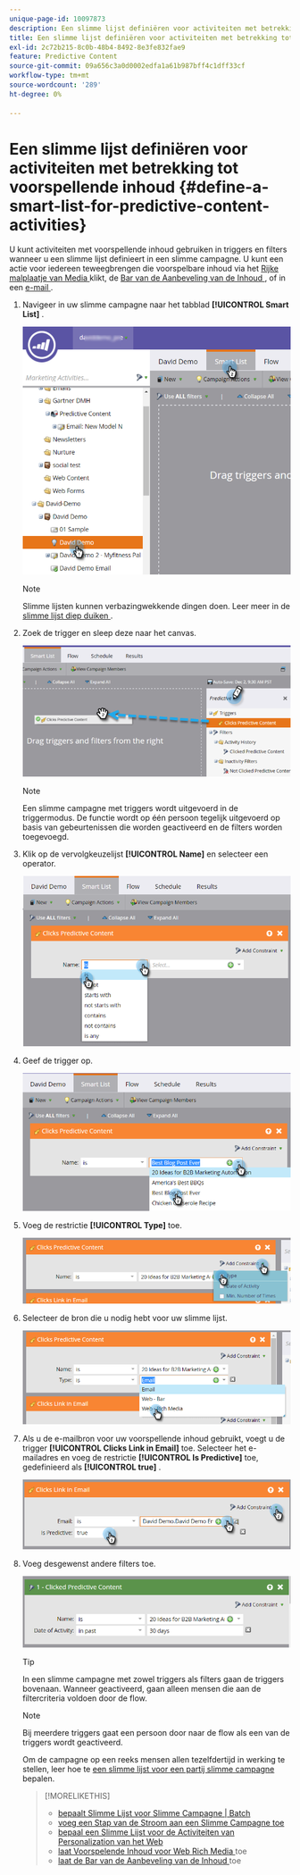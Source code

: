 ```yaml
---
unique-page-id: 10097873
description: Een slimme lijst definiëren voor activiteiten met betrekking tot preventieve inhoud - Marketo Docs - Productdocumentatie
title: Een slimme lijst definiëren voor activiteiten met betrekking tot voorspellende inhoud
exl-id: 2c72b215-8c0b-48b4-8492-8e3fe832fae9
feature: Predictive Content
source-git-commit: 09a656c3a0d0002edfa1a61b987bff4c1dff33cf
workflow-type: tm+mt
source-wordcount: '289'
ht-degree: 0%

---
```


# Een slimme lijst definiëren voor activiteiten met betrekking tot voorspellende inhoud {#define-a-smart-list-for-predictive-content-activities}

U kunt activiteiten met voorspellende inhoud gebruiken in triggers en filters wanneer u een slimme lijst definieert in een slimme campagne. U kunt een actie voor iedereen teweegbrengen die voorspelbare inhoud via het [ Rijke malplaatje van Media ](/help/marketo/product-docs/predictive-content/enabling-predictive-content/enable-predictive-content-for-web-rich-media.md) klikt, de [ Bar van de Aanbeveling van de Inhoud ](/help/marketo/product-docs/predictive-content/enabling-predictive-content/enable-the-content-recommendation-bar.md), of in een [ e-mail ](/help/marketo/product-docs/predictive-content/enabling-predictive-content/enable-predictive-content-in-emails.md).

1. Navigeer in uw slimme campagne naar het tabblad **[!UICONTROL Smart List]** .

   ![](assets/smart-list-1.png)

   >[!NOTE]
   >
   >Slimme lijsten kunnen verbazingwekkende dingen doen. Leer meer in de [ slimme lijst diep duiken ](/help/marketo/product-docs/core-marketo-concepts/smart-campaigns/understanding-smart-campaigns.md).

1. Zoek de trigger en sleep deze naar het canvas.

   ![](assets/smart-list-drag-trigger-hands.png)

   >[!NOTE]
   >
   >Een slimme campagne met triggers wordt uitgevoerd in de triggermodus. De functie wordt op één persoon tegelijk uitgevoerd op basis van gebeurtenissen die worden geactiveerd en de filters worden toegevoegd.

1. Klik op de vervolgkeuzelijst **[!UICONTROL Name]** en selecteer een operator.

   ![](assets/smart-list-dropdown-hands.png)

1. Geef de trigger op.

   ![](assets/smart-lislt-select-content-hands.png)

1. Voeg de restrictie **[!UICONTROL Type]** toe.

   ![](assets/clicks-predictive-content-add-constraint-hands.png)

1. Selecteer de bron die u nodig hebt voor uw slimme lijst.

   ![](assets/pc-add-constraint.png)

1. Als u de e-mailbron voor uw voorspellende inhoud gebruikt, voegt u de trigger **[!UICONTROL Clicks Link in Email]** toe. Selecteer het e-mailadres en voeg de restrictie **[!UICONTROL Is Predictive]** toe, gedefinieerd als **[!UICONTROL true]** .

   ![](assets/clicks-link-in-email-trigger-hands.png)

1. Voeg desgewenst andere filters toe.

   ![](assets/clicked-predictive-content-filter.png)

   >[!TIP]
   >
   >In een slimme campagne met zowel triggers als filters gaan de triggers bovenaan. Wanneer geactiveerd, gaan alleen mensen die aan de filtercriteria voldoen door de flow.

   >[!NOTE]
   >
   >Bij meerdere triggers gaat een persoon door naar de flow als een van de triggers wordt geactiveerd.

   Om de campagne op een reeks mensen allen tezelfdertijd in werking te stellen, leer hoe te [ een slimme lijst voor een partij slimme campagne ](/help/marketo/product-docs/core-marketo-concepts/smart-campaigns/creating-a-smart-campaign/define-smart-list-for-smart-campaign-batch.md) bepalen.

   >[!MORELIKETHIS]
   >
   >* [ bepaalt Slimme Lijst voor Slimme Campagne | Batch ](/help/marketo/product-docs/core-marketo-concepts/smart-campaigns/creating-a-smart-campaign/define-smart-list-for-smart-campaign-batch.md)
   >* [ voeg een Stap van de Stroom aan een Slimme Campagne toe ](/help/marketo/product-docs/core-marketo-concepts/smart-campaigns/flow-actions/add-a-flow-step-to-a-smart-campaign.md)
   >* [ bepaal een Slimme Lijst voor de Activiteiten van Personalization van het Web ](/help/marketo/product-docs/web-personalization/working-with-web-campaigns/define-a-smart-list-for-web-personalization-activities.md)
   >* [ laat Voorspelende Inhoud voor Web Rich Media ](/help/marketo/product-docs/predictive-content/enabling-predictive-content/enable-predictive-content-for-web-rich-media.md) toe
   >* [ laat de Bar van de Aanbeveling van de Inhoud ](/help/marketo/product-docs/predictive-content/enabling-predictive-content/enable-the-content-recommendation-bar.md) toe
